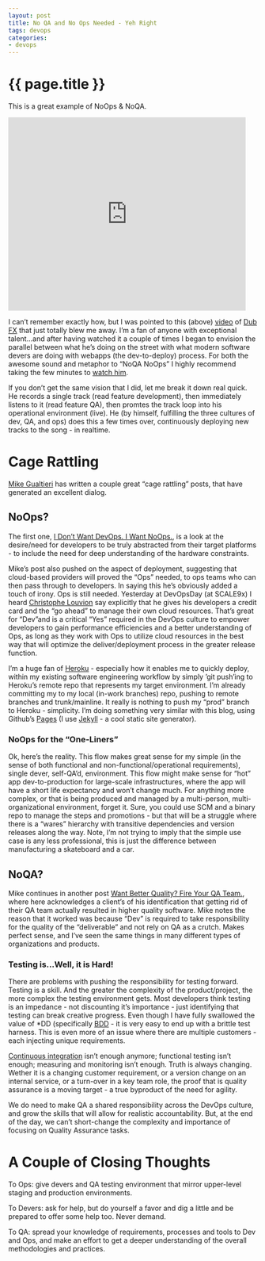 ```yaml
---
layout: post
title: No QA and No Ops Needed - Yeh Right
tags: devops
categories:
- devops
---
```


{{ page.title }}
================

This is a great example of NoOps & NoQA.

<iframe title="YouTube video player" width="480" height="390" src="http://www.youtube.com/embed/UiInBOVHpO8" frameborder="0" allowfullscreen>
</iframe>

I can’t remember exactly how, but I was pointed to this (above)
[video](http://www.youtube.com/watch?v=UiInBOVHpO8) of [Dub
FX](http://dubfx.bandcamp.com) that just totally blew me away. I’m a fan
of anyone with exceptional talent…and after having watched it a couple
of times I began to envision the parallel between what he’s doing on the
street with what modern software devers are doing with webapps (the
dev-to-deploy) process. For both the awesome sound and metaphor to “NoQA
NoOps” I highly recommend taking the few minutes to [watch
him](http://www.youtube.com/watch?v=UiInBOVHpO8).

If you don’t get the same vision that I did, let me break it down real
quick. He records a single track (read feature development), then
immediately listens to it (read feature QA), then promtes the track loop
into his operational environment (live). He (by himself, fulfilling the
three cultures of dev, QA, and ops) does this a few times over,
continuously deploying new tracks to the song - in realtime.

Cage Rattling
=============

[Mike Gualtieri](http://www.forrester.com/rb/analyst/mike_gualtieri) has
written a couple great “cage rattling” posts, that have generated an
excellent dialog.

NoOps?
------

The first one, [I Don’t Want DevOps. I Want
NoOps.](http://blogs.forrester.com/mike_gualtieri/11-02-07-i_dont_want_devops_i_want_noops),
is a look at the desire/need for developers to be truly abstracted from
their target platforms - to include the need for deep understanding of
the hardware constraints.

Mike’s post also pushed on the aspect of deployment, suggesting that
cloud-based providers will proved the “Ops” needed, to ops teams who can
then pass through to developers. In saying this he’s obviously added a
touch of irony. Ops is still needed. Yesterday at DevOpsDay (at SCALE9x)
I heard [Christophe Louvion](http://www.linkedin.com/in/chrislouvion)
say explicitly that he gives his developers a credit card and the “go
ahead” to manage their own cloud resources. That’s great for “Dev”and is
a critical “Yes” required in the DevOps culture to empower developers to
gain performance efficiencies and a better understanding of Ops, as long
as they work with Ops to utilize cloud resources in the best way that
will optimize the deliver/deployment process in the greater release
function.

I’m a huge fan of [Heroku](http://www.heroku.com) - especially how it
enables me to quickly deploy, within my existing software engineering
workflow by simply ’git push’ing to Heroku’s remote repo that represents
my target environment. I’m already committing my to my local (in-work
branches) repo, pushing to remote branches and trunk/mainline. It really
is nothing to push my “prod” branch to Heroku - simplicity. I’m doing
something very similar with this blog, using Github’s
[Pages](http://pages.github.com/) (I use
[Jekyll](https://github.com/mojombo/jekyll) - a cool static site
generator).

### NoOps for the “One-Liners”

Ok, here’s the reality. This flow makes great sense for my simple (in
the sense of both functional and non-functional/operational
requirements), single dever, self-QA’d, environment. This flow might
make sense for “hot” app dev-to-production for large-scale
infrastructures, where the app will have a short life expectancy and
won’t change much. For anything more complex, or that is being produced
and managed by a multi-person, multi-organizational environment, forget
it. Sure, you could use SCM and a binary repo to manage the steps and
promotions - but that will be a struggle where there is a “wares”
hierarchy with transitive dependencies and version releases along the
way. Note, I’m not trying to imply that the simple use case is any less
professional, this is just the difference between manufacturing a
skateboard and a car.

NoQA?
-----

Mike continues in another post [Want Better Quality? Fire Your QA
Team.](http://blogs.forrester.com/mike_gualtieri/11-02-17-want_better_quality_fire_your_qa_team),
where here acknowledges a client’s of his identification that getting
rid of their QA team actually resulted in higher quality software. Mike
notes the reason that it worked was because “Dev” is required to take
responsibility for the quality of the “deliverable” and not rely on QA
as a crutch. Makes perfect sense, and I’ve seen the same things in many
different types of organizations and products.

### Testing is…Well, it is Hard!

There are problems with pushing the responsibility for testing forward.
Testing is a skill. And the greater the complexity of the
product/project, the more complex the testing environment gets. Most
developers think testing is an impedance - not discounting it’s
importance - just identifying that testing can break creative progress.
Even though I have fully swallowed the value of \*DD (specifically
[BDD](http://behaviour-driven.org/) - it is very easy to end up with a
brittle test harness. This is even more of an issue where there are
multiple customers - each injecting unique requirements.

[Continuous
integration](http://martinfowler.com/articles/continuousIntegration.html)
isn’t enough anymore; functional testing isn’t enough; measuring and
monitoring isn’t enough. Truth is always changing. Wether it is a
changing customer requirement, or a version change on an internal
service, or a turn-over in a key team role, the proof that is quality
assurance is a moving target - a true byproduct of the need for agility.

We do need to make QA a shared responsibility across the DevOps culture,
and grow the skills that will allow for realistic accountability. But,
at the end of the day, we can’t short-change the complexity and
importance of focusing on Quality Assurance tasks.

A Couple of Closing Thoughts
============================

To Ops: give devers and QA testing environment that mirror upper-level
staging and production environments.

To Devers: ask for help, but do yourself a favor and dig a little and be
prepared to offer some help too. Never demand.

To QA: spread your knowledge of requirements, processes and tools to Dev
and Ops, and make an effort to get a deeper understanding of the overall
methodologies and practices.
